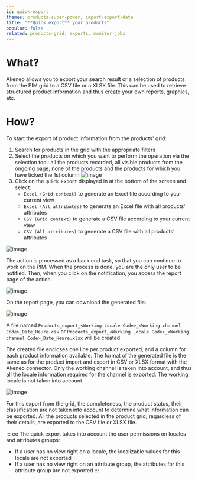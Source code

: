 ```yaml
---
id: quick-export
themes: products-super-power, import-export-data
title: "**Quick export** your products"
popular: false
related: products-grid, exports, monitor-jobs
---
```


# What?

Akeneo allows you to export your search result or a selection of products from the PIM grid to a CSV file or a XLSX file. This can be used to retrieve structured product information and thus create your own reports, graphics, etc.

# How?
To start the export of product information from the products' grid:
1. Search for products in the grid with the appropriate filters
1. Select the products on which you want to perform the operation via the selection tool: all the products recorded, all visible products from the ongoing page, none of the products and the products for which you have ticked the 1st column
![image](../img/Products_BulkActions.png)
1.  Click on the `Quick Export` displayed in at the bottom of the screen and select:
    - `Excel (Grid context)` to generate an Excel file according to your current view
    - `Excel (All attributes)` to generate an Excel file with all products’ attributes
    - `CSV (Grid context)` to generate a CSV file according to your current view
    - `CSV (All attributes)` to generate a CSV file with all products’ attributes

![image](../img/Products_QuickExportDropdown.png)

The action is processed as a back end task, so that you can continue to work on the PIM. When the process is done, you are the only user to be notified. Then, when you click on the notification, you access the report page of the action.

![image](../img/Products_QuickExportNotification.gif)

On the report page, you can download the generated file.

![image](../img/Products_QuickExportDownload.png)

A file named `Products_export_<Working Locale Code>_<Working channel Code>_Date_Heure.csv` or `Products_export_<Working Locale Code>_<Working channel Code>_Date_Heure.xlsx` will be created.

The created file encloses one line per product exported, and a column for each product information available. The format of the generated file is the same as for the product import and export in CSV or XLSX  format with the Akeneo connector. Only the working channel is taken into account, and thus all the locale information required for the channel is exported. The working locale is not taken into account.

![image](../img/Exports_XLSXexample.png)

For this export from the grid, the completeness, the product status, their classification are not taken into account to determine what information can be exported. All the products selected in the product grid, regardless of their details, are exported to the CSV file or XLSX file.

::: ee
The quick export takes into account the user permissions on locales and attributes groups:
  * If a user has no view right on a locale, the localizable values for this locale are not exported
  * If a user has no view right on an attribute group, the attributes for this attribute group are not exported
:::
